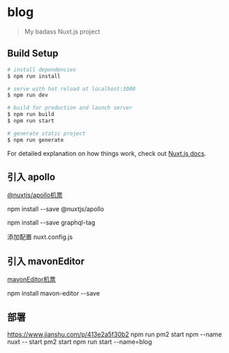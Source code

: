 # blog

> My badass Nuxt.js project

## Build Setup

``` bash
# install dependencies
$ npm run install

# serve with hot reload at localhost:3000
$ npm run dev

# build for production and launch server
$ npm run build
$ npm run start

# generate static project
$ npm run generate
```

For detailed explanation on how things work, check out [Nuxt.js docs](https://nuxtjs.org).

## 引入 apollo 
[@nuxtjs/apollo机票](https://www.npmjs.com/package/@nuxtjs/apollo)

npm install --save @nuxtjs/apollo

npm install --save graphql-tag

添加配置 nuxt.config.js

## 引入 mavonEditor
[mavonEditor机票](https://github.com/hinesboy/mavonEditor)

npm install mavon-editor --save

## 部署
https://www.jianshu.com/p/413e2a5f30b2
npm run
pm2 start npm --name nuxt -- start
pm2 start npm run start --name=blog



